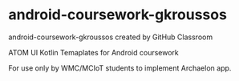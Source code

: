 # android-coursework-gkroussos
android-coursework-gkroussos created by GitHub Classroom

ATOM UI Kotlin Temaplates for Android coursework

For use only by WMC/MCIoT students to implement Archaelon app.
